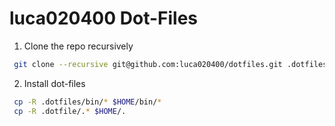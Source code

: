 luca020400 Dot-Files
=====================
 
 1. Clone the repo recursively
 
```bash
 git clone --recursive git@github.com:luca020400/dotfiles.git .dotfiles
```

2. Install dot-files

```bash
 cp -R .dotfiles/bin/* $HOME/bin/*
 cp -R .dotfile/.* $HOME/.
```
